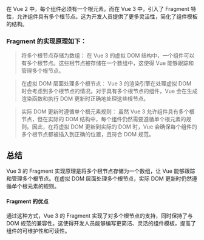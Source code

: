 

在 Vue 2 中，每个组件必须有一个根元素。而在 Vue 3 中，引入了 Fragment 特性，允许组件具有多个根节点。这为开发人员提供了更多灵活性，简化了组件模板的结构。




### Fragment 的实现原理如下：

> 将多个根节点存储为数组： 在 Vue 3 的虚拟 DOM 结构中，一个组件可以有多个根节点。这些根节点被存储在一个数组中，这使得 Vue 能够跟踪和管理多个根节点。

> 在虚拟 DOM 层面处理多个根节点： Vue 3 的渲染引擎在处理虚拟 DOM 时会考虑到多个根节点的情况。对于具有多个根节点的组件，Vue 会在生成渲染函数和执行 DOM 更新时正确地处理这些根节点。


>实际 DOM 更新时遵循单个根元素规则： 虽然 Vue 3 允许组件具有多个根节点，但在实际的 DOM 结构中，每个组件仍然需要遵循单个根元素的规则。因此，在将虚拟 DOM 更新到实际的 DOM 时，Vue 会确保每个组件的多个根节点都被插入到正确的位置，且符合 DOM 规范。


## 总结

Vue 3 的 Fragment 实现原理是将多个根节点存储为一个数组，让 Vue 能够跟踪和管理多个根节点。在虚拟 DOM 层面处理多个根节点，实际 DOM 更新时仍然遵循单个根元素的规则。


#### Fragment 的优点

通过这种方式，Vue 3 的 Fragment 实现了对多个根节点的支持，同时保持了与 DOM 规范的兼容性。这使得开发人员能够编写更简洁、灵活的组件模板，提高了组件的可维护性和可读性。

